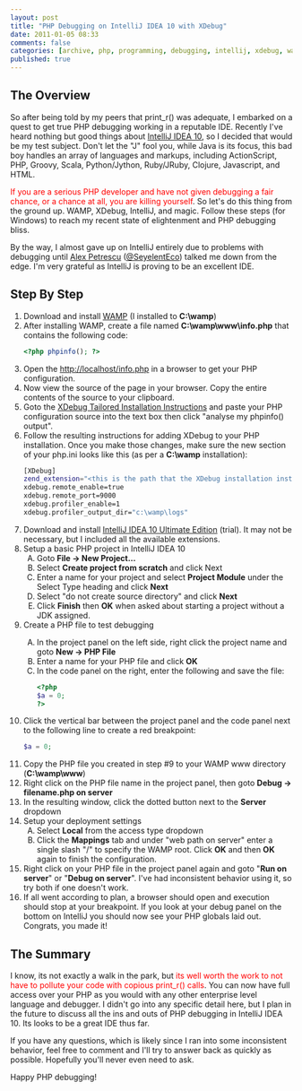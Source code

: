 ```yaml
---
layout: post
title: "PHP Debugging on IntelliJ IDEA 10 with XDebug"
date: 2011-01-05 08:33
comments: false
categories: [archive, php, programming, debugging, intellij, xdebug, wamp]
published: true
---
```


## The Overview
So after being told by my peers that print_r() was adequate, I embarked on a quest to get true PHP debugging working in a reputable IDE.  Recently I've heard nothing but good things about <a href="http://www.jetbrains.com/idea/">IntelliJ IDEA 10</a>, so I decided that would be my test subject.  Don't let the "J" fool you, while Java is its focus, this bad boy handles an array of languages and markups, including ActionScript, PHP, Groovy, Scala, Python/Jython, Ruby/JRuby, Clojure, Javascript, and HTML.

<span style="color:#ff0000;">If you are a serious PHP developer and have not given debugging a fair chance, or a chance at all, you are killing yourself</span>.  So let's do this thing from the ground up.  WAMP, XDebug, IntelliJ, and magic.  Follow these steps (for Windows) to reach my recent state of elightenment and PHP debugging bliss.

By the way, I almost gave up on IntelliJ entirely due to problems with debugging until <a href="http://www.kilometer0.com" target="_blank">Alex Petrescu</a> (<a href="http://twitter.com/#!/SeyelentEco" target="_blank">@SeyelentEco</a>) talked me down from the edge.  I'm very grateful as IntelliJ is proving to be an excellent IDE.

## Step By Step
<ol>
<li>Download and install <a href="http://www.wampserver.com/en/" target="_blank">WAMP</a> (I installed to <strong>C:\wamp</strong>)</li>
<li>After installing WAMP, create a file named <strong>C:\wamp\www\info.php</strong> that contains the following code:

``` php
<?php phpinfo(); ?>
```

<li>Open the <a href="http://localhost/info.php" target="_blank">http://localhost/info.php</a> in a browser to get your PHP configuration.
</li><li>
Now view the source of the page in your browser.  Copy the entire contents of the source to your clipboard.
</li>
<li>Goto the <a href="http://www.xdebug.org/find-binary.php" target="_blank">XDebug Tailored Installation Instructions</a> and paste your PHP configuration source into the text box then click "analyse my phpinfo() output".
</li>
<li>Follow the resulting instructions for adding XDebug to your PHP installation.  Once you make those changes, make sure the new section of your php.ini looks like this (as per a <strong>C:\wamp</strong> installation):

``` bash
[XDebug]
zend_extension="<this is the path that the XDebug installation instructions gave you>"
xdebug.remote_enable=true
xdebug.remote_port=9000
xdebug.profiler_enable=1
xdebug.profiler_output_dir="c:\wamp\logs"
```

</li>
<li>Download and install <a href="http://www.jetbrains.com/idea/download/index.html" target="_blank">IntelliJ IDEA 10 Ultimate Edition</a> (trial).  It may not be necessary, but I included all the available extensions.</li>
<li>Setup a basic PHP project in IntelliJ IDEA 10
<ol style="list-style-type: upper-alpha;">
<li>Goto <strong>File -> New Project...</strong></li>
<li>Select <strong>Create project from scratch</strong> and click Next</li>
<li>Enter a name for your project and select <strong>Project Module</strong> under the Select Type heading and click <strong>Next</strong></li>
<li>Select "do not create source directory" and click <strong>Next</strong></li>
<li>Click <strong>Finish</strong> then <strong>OK</strong> when asked about starting a project without a JDK assigned.</li>
</ol>
<li>Create a PHP file to test debugging</li>
<ol style="list-style-type: upper-alpha;">
<li>In the project panel on the left side, right click the project name and goto <strong>New -> PHP File</strong> </li>
<li>Enter a name for your PHP file and click <strong>OK</strong></li>
<li>In the code panel on the right, enter the following and save the file:

``` php
<?php
$a = 0;
?>
```

</li>
</ol>
<li>Click the vertical bar between the project panel and the code panel next to the following line to create a red breakpoint:

``` php
$a = 0;
```

</li>
<li>Copy the PHP file you created in step #9 to your WAMP www directory (<strong>C:\wamp\www</strong>)</li>
<li>Right click on the PHP file name in the project panel, then goto <strong>Debug -> filename.php on server</strong></li>
<li>In the resulting window, click the dotted button next to the <strong>Server</strong> dropdown</li>
<li>Setup your deployment settings
<ol style="list-style-type: upper-alpha;">
<li>Select <strong>Local</strong> from the access type dropdown</li>
<li>Click the <strong>Mappings</strong> tab and under "web path on server" enter a single slash "/" to specify the WAMP root.  Click <strong>OK</strong> and then <strong>OK</strong> again to finish the configuration.</li>
</ol>
<li>Right click on your PHP file in the project panel again and goto "<strong>Run on server</strong>" or "<strong>Debug on server</strong>".  I've had inconsistent behavior using it, so try both if one doesn't work.</li>
<li>If all went according to plan, a browser should open and execution should stop at your breakpoint.  If you look at your debug panel on the bottom on IntelliJ you should now see your PHP globals laid out.  Congrats, you made it!</li>
</ol>


## The Summary
I know, its not exactly a walk in the park, but <span style="color:#ff0000;">its well worth the work to not have to pollute your code with copious print_r() calls</span>.  You can now have full access over your PHP as you would with any other enterprise level language and debugger.  I didn't go into any specific detail here, but I plan in the future to discuss all the ins and outs of PHP debugging in IntelliJ IDEA 10.  Its looks to be a great IDE thus far.

If you have any questions, which is likely since I ran into some inconsistent behavior, feel free to comment and I'll try to answer back as quickly as possible.  Hopefully you'll never even need to ask.

Happy PHP debugging!
